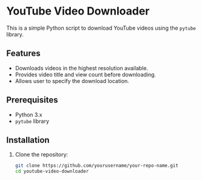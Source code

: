 # YouTube Video Downloader

This is a simple Python script to download YouTube videos using the `pytube` library.

## Features

- Downloads videos in the highest resolution available.
- Provides video title and view count before downloading.
- Allows user to specify the download location.

## Prerequisites

- Python 3.x
- `pytube` library

## Installation

1. Clone the repository:
   ```bash
   git clone https://github.com/yourusername/your-repo-name.git
   cd youtube-video-downloader
